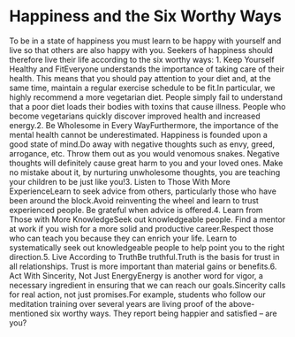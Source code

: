 # Happiness and the Six Worthy Ways

To be in a state of happiness you must learn to be happy with yourself and live so that others are also happy with you. Seekers of happiness should therefore live their life according to the six worthy ways:      1. Keep Yourself Healthy and FitEveryone understands the importance of taking care of their health. This means that you should pay attention to your diet and, at the same time, maintain a regular exercise schedule to be fit.In particular, we highly recommend a more vegetarian diet. People simply fail to understand that a poor diet loads their bodies with toxins that cause illness. People who become vegetarians quickly discover improved health and increased energy.2. Be Wholesome in Every WayFurthermore, the importance of the mental health cannot be underestimated. Happiness is founded upon a good state of mind.Do away with negative thoughts such as envy, greed, arrogance, etc. Throw them out as you would venomous snakes. Negative thoughts will definitely cause great harm to you and your loved ones. Make no mistake about it, by nurturing unwholesome thoughts, you are teaching your children to be just like you!3. Listen to Those With More ExperienceLearn to seek advice from others, particularly those who have been around the block.Avoid reinventing the wheel and learn to trust experienced people. Be grateful when advice is offered.4. Learn from Those with More KnowledgeSeek out knowledgeable people. Find a mentor at work if you wish for a more solid and productive career.Respect those who can teach you because they can enrich your life. Learn to systematically seek out knowledgeable people to help point you to the right direction.5. Live According to TruthBe truthful.Truth is the basis for trust in all relationships. Trust is more important than material gains or benefits.6. Act With Sincerity, Not Just EnergyEnergy is another word for vigor, a necessary ingredient in ensuring that we can reach our goals.Sincerity calls for real action, not just promises.​For example, students who follow our meditation training over several years are living proof of the above-mentioned six worthy ways. They report being happier and satisfied – are you?